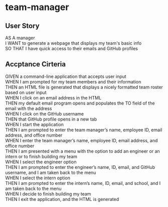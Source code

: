 # team-manager

## User Story
AS A manager</br>
I WANT to generate a webpage that displays my team's basic info</br>
SO THAT I have quick access to their emails and GitHub profiles

## Accptance Cirteria
GIVEN a command-line application that accepts user input</br>
WHEN I am prompted for my team members and their information</br>
THEN an HTML file is generated that displays a nicely formatted team roster based on user input</br>
WHEN I click on an email address in the HTML</br>
THEN my default email program opens and populates the TO field of the email with the address</br>
WHEN I click on the GitHub username</br>
THEN that GitHub profile opens in a new tab</br>
WHEN I start the application</br>
THEN I am prompted to enter the team manager’s name, employee ID, email address, and office number</br>
WHEN I enter the team manager’s name, employee ID, email address, and office number</br>
THEN I am presented with a menu with the option to add an engineer or an intern or to finish building my team</br>
WHEN I select the engineer option</br>
THEN I am prompted to enter the engineer’s name, ID, email, and GitHub username, and I am taken back to the menu</br>
WHEN I select the intern option</br>
THEN I am prompted to enter the intern’s name, ID, email, and school, and I am taken back to the menu</br>
WHEN I decide to finish building my team</br>
THEN I exit the application, and the HTML is generated